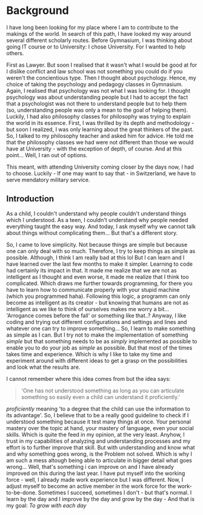 Background
===============================================================================

I have long been looking for my place where I am to contribute to the makings of 
the world. In search of this path, I have looked my way around several different 
scholarly routes. Before Gymnasium, I was thinking about going IT course or to 
University: I chose University. For I wanted to help others.

First as Lawyer. But soon I realised that it wasn't what I would be good at for 
I dislike conflict and law school was not something you could do if you weren't 
the concientious type. Then I thought about psychology. Hence, my choice of taking 
the psychology and pedagogy classes in Gymnasium. Again, I realised that psychology 
was not what I was looking for. I thought psychology was about understanding people 
but I had to accept the fact that a psychologist was not there to understand people 
but to help them (so, understanding people was only a mean to the goal of helping 
them). Luckily, I had also philosophy classes for philosophy was trying to explain 
the world in its essence. First, I was thrilled by its depth and methodology - but 
soon I realized, I was only learning about the great thinkers of the past. So, I 
talked to my philosophy teacher and asked him for advice. He told me that the philosophy 
classes we had were not different than those we would have at University - with 
the exception of depth, of course. And at this point... Well, I ran out of options.

This meant, with attending University coming closer by the days now, I had to choose.
Luckily - If one may want to say that - in Switzerland, we have to serve mendatory 
military service.

<!-- continue here -->





Introduction
------------
As a child, I couldn't understand why people couldn't understand things which I understood. As a
teen, I couldn't understand why people needed everything taught the easy way. And today, I ask 
myself why we cannot talk about things without complicating them... But that's a different story.

So, I came to love simplicity. Not because things are simple but because one can only deal with
so much. Therefore, I try to keep things as simple as possible. Although, I think I am really bad
at this lol But I can learn and I have learned over the last few months to make it simpler. Learning
to code had certainly its impact in that. It made me realize that we are not as intelligent as I 
thought and even worse, it made me realize that I think too complicated. Which draws me further
towards programming, for there you have to learn how to communicate properly with your stupid 
machine (which you programmed haha). Following this logic, a programm can only become as 
intelligent as its creator - but knowing that humans are not as intelligent as we like to 
think of ourselves makes me worry a bit... 'Arrogance comes before the fall' or something like 
that..? Anyway, I like coding and trying out different configurations and settings and lines
and whatever one can try to improve something... So, I learn to make something as simple as I can. 
But I try not to make the implementation of something *simple* but that something needs to be as
*simply* implemented as possible to enable you to do your job as *simple* as possible. But that 
most of the times takes time and experience. Which is why I like to take my time and experiment 
around with different ideas to get a grasp on the possibilities and look what the results are. 

I cannot remember where this idea comes from but the idea says:
> 'One has not understood something as long as you can articulate something so easily even a child 
>  can understand it proficiently.'

*proficiently* meaning 'to a degree that the child can use the information to its advantage'. So,
I believe that to be a really good guideline to check if I understood something because it test
many things at once. Your personal mastery over the topic at hand, your mastery of language, even
your social skills. Which is quite the feed in my opinion, at the very least. 
Anyhow, 
I trust in my capabilities of analyzing and understanding processes and my effort is to further 
improve that skill. But with understanding and know what and why something goes wrong, is the 
Problem not solved. Which is why I am such a mess altough being able to articulate in bigger detail
what goes wrong... Well, that's something i can improve on and I have already improved on this 
during the last year. I have put myself into the working force - well, I already made work 
experience but I was different. Now, I adjust myself to become an active member in the work force 
for the work-to-be-done. Sometimes I succeed, sometimes I don't - but that's normal. I learn by the
day and I improve by the day and grow by the day - And that is my goal: *To grow with each day*